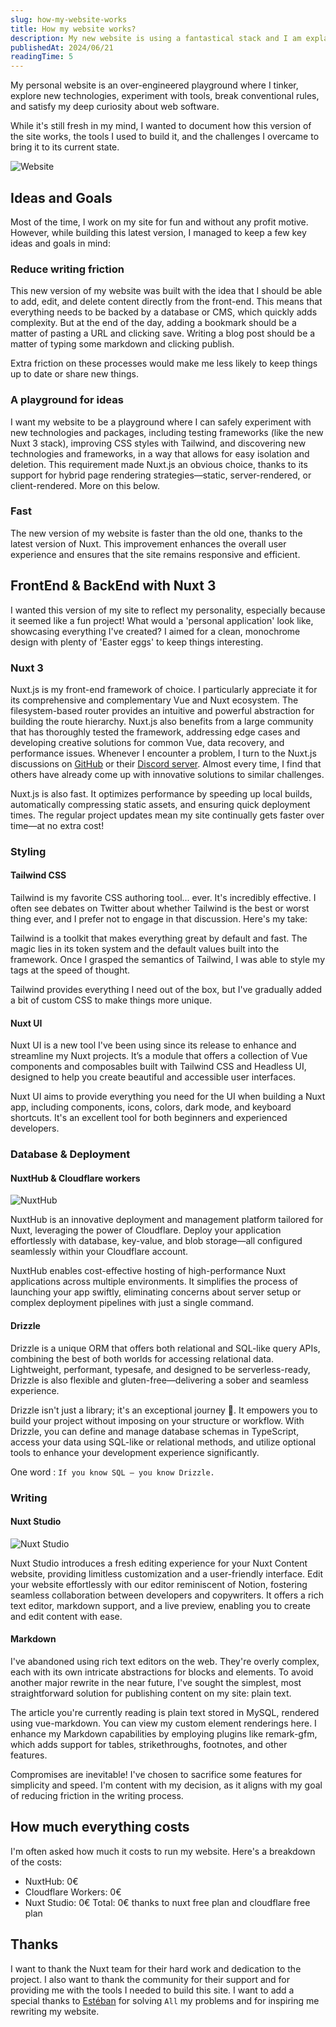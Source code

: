 ```yaml
---
slug: how-my-website-works
title: How my website works?
description: My new website is using a fantastical stack and I am explaining how my playground works
publishedAt: 2024/06/21
readingTime: 5
---
```


My personal website is an over-engineered playground where I tinker, explore new technologies, experiment with tools,
break conventional rules, and satisfy my deep curiosity about web software.

While it's still fresh in my mind, I wanted to document how this version of the site works, the tools I used to build
it, and the challenges I overcame to bring it to its current state.

![Website](/writings/how-my-website-works/website.png)

## Ideas and Goals

Most of the time, I work on my site for fun and without any profit motive. However, while building this latest version,
I managed to keep a few key ideas and goals in mind:

### Reduce writing friction

This new version of my website was built with the idea that I should be able to add, edit, and delete content directly
from the front-end. This means that everything needs to be backed by a database or CMS, which quickly adds complexity.
But at the end of the day, adding a bookmark should be a matter of pasting a URL and clicking save. Writing a blog post
should be a matter of typing some markdown and clicking publish.

Extra friction on these processes would make me less likely to keep things up to date or share new things.

### A playground for ideas

I want my website to be a playground where I can safely experiment with new technologies and packages, including testing
frameworks (like the new Nuxt 3 stack), improving CSS styles with Tailwind, and discovering new technologies and
frameworks, in a way that allows for easy isolation and deletion. This requirement made Nuxt.js an obvious choice,
thanks to its support for hybrid page rendering strategies—static, server-rendered, or client-rendered. More on this
below.

### Fast

The new version of my website is faster than the old one, thanks to the latest version of Nuxt. This improvement
enhances the overall user experience and ensures that the site remains responsive and efficient.

## FrontEnd & BackEnd with Nuxt 3

I wanted this version of my site to reflect my personality, especially because it seemed like a fun project! What would
a 'personal application' look like, showcasing everything I've created? I aimed for a clean, monochrome design with
plenty of 'Easter eggs' to keep things interesting.

### Nuxt 3

Nuxt.js is my front-end framework of choice. I particularly appreciate it for its comprehensive and complementary Vue
and Nuxt ecosystem. The filesystem-based router provides an intuitive and powerful abstraction for building the route
hierarchy. Nuxt.js also benefits from a large community that has thoroughly tested the framework, addressing edge cases
and developing creative solutions for common Vue, data recovery, and performance issues. Whenever I encounter a problem,
I turn to the Nuxt.js discussions on [GitHub](https://github.com/nuxt) or
their [Discord server](https://go.nuxt.com/discord). Almost every time, I find that others have already come up with
innovative solutions to similar challenges.

Nuxt.js is also fast. It optimizes performance by speeding up local builds, automatically compressing static assets, and
ensuring quick deployment times. The regular project updates mean my site continually gets faster over time—at no extra
cost!

### Styling

#### Tailwind CSS

Tailwind is my favorite CSS authoring tool... ever. It's incredibly effective. I often see debates on Twitter about
whether Tailwind is the best or worst thing ever, and I prefer not to engage in that discussion. Here's my take:

Tailwind is a toolkit that makes everything great by default and fast. The magic lies in its token system and the
default values built into the framework. Once I grasped the semantics of Tailwind, I was able to style my tags at the
speed of thought.

Tailwind provides everything I need out of the box, but I've gradually added a bit of custom CSS to make things more
unique.

#### Nuxt UI

Nuxt UI is a new tool I've been using since its release to enhance and streamline my Nuxt projects. It’s a module that
offers a collection of Vue components and composables built with Tailwind CSS and Headless UI, designed to help you
create beautiful and accessible user interfaces.

Nuxt UI aims to provide everything you need for the UI when building a Nuxt app, including components, icons, colors,
dark mode, and keyboard shortcuts. It's an excellent tool for both beginners and experienced developers.

### Database & Deployment

#### NuxtHub & Cloudflare workers

![NuxtHub](/writings/how-my-website-works/nuxt-hub.png)

NuxtHub is an innovative deployment and management platform tailored for Nuxt, leveraging the power of Cloudflare.
Deploy your application effortlessly with database, key-value, and blob storage—all configured seamlessly within your
Cloudflare account.

NuxtHub enables cost-effective hosting of high-performance Nuxt applications across multiple environments. It simplifies
the process of launching your app swiftly, eliminating concerns about server setup or complex deployment pipelines with
just a single command.

#### Drizzle

Drizzle is a unique ORM that offers both relational and SQL-like query APIs, combining the best of both worlds for
accessing relational data. Lightweight, performant, typesafe, and designed to be serverless-ready, Drizzle is also
flexible and gluten-free—delivering a sober and seamless experience.

Drizzle isn't just a library; it's an exceptional journey 🤩. It empowers you to build your project without imposing on
your structure or workflow. With Drizzle, you can define and manage database schemas in TypeScript, access your data
using SQL-like or relational methods, and utilize optional tools to enhance your development experience significantly.

One word : `If you know SQL — you know Drizzle.`

### Writing

#### Nuxt Studio

![Nuxt Studio](/writings/how-my-website-works/nuxt-studio.png)

Nuxt Studio introduces a fresh editing experience for your Nuxt Content website, providing limitless customization and a
user-friendly interface. Edit your website effortlessly with our editor reminiscent of Notion, fostering seamless
collaboration between developers and copywriters. It offers a rich text editor, markdown support, and a live preview,
enabling you to create and edit content with ease.

#### Markdown

I've abandoned using rich text editors on the web. They're overly complex, each with its own intricate abstractions for
blocks and elements. To avoid another major rewrite in the near future, I've sought the simplest, most straightforward
solution for publishing content on my site: plain text.

The article you're currently reading is plain text stored in MySQL, rendered using vue-markdown. You can view my custom
element renderings here. I enhance my Markdown capabilities by employing plugins like remark-gfm, which adds support for
tables, strikethroughs, footnotes, and other features.

Compromises are inevitable! I've chosen to sacrifice some features for simplicity and speed. I'm content with my
decision, as it aligns with my goal of reducing friction in the writing process.

## How much everything costs

I'm often asked how much it costs to run my website. Here's a breakdown of the costs:

- NuxtHub: 0€
- Cloudflare Workers: 0€
- Nuxt Studio: 0€
Total: 0€ thanks to nuxt free plan and cloudflare free plan

## Thanks

I want to thank the Nuxt team for their hard work and dedication to the project. I also want to thank the community for
their support and for providing me with the tools I needed to build this site. I want to add a special thanks
to [Estéban](https://x.com/soubiran_) for solving `All` my problems and for inspiring me rewriting my website.